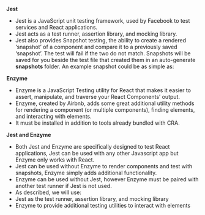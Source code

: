 **Jest**
- Jest is a JavaScript unit testing framework, used by Facebook to test services and React applications.
- Jest acts as a test runner, assertion library, and mocking library.
- Jest also provides Snapshot testing, the ability to create a rendered ‘snapshot’ of a component and compare it to a previously saved ‘snapshot’. The test will fail if the two do not match. Snapshots will be saved for you beside the test file that created them in an auto-generate __snapshots__ folder. An example snapshot could be as simple as:

**Enzyme**
- Enzyme is a JavaScript Testing utility for React that makes it easier to assert, manipulate, and traverse your React Components’ output.
- Enzyme, created by Airbnb, adds some great additional utility methods for rendering a component (or multiple components), finding elements, and interacting with elements.
- It must be installed in addition to tools already bundled with CRA.

**Jest and Enzyme**
- Both Jest and Enzyme are specifically designed to test React applications, Jest can be used with any other Javascript app but Enzyme only works with React.
- Jest can be used without Enzyme to render components and test with snapshots, Enzyme simply adds additional functionality.
- Enzyme can be used without Jest, however Enzyme must be paired with another test runner if Jest is not used.
- As described, we will use:
- Jest as the test runner, assertion library, and mocking library
- Enzyme to provide additional testing utilities to interact with elements
